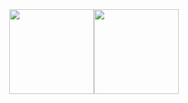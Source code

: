 <div style="display: flex; flex-direction: row; justify-content: center">
  <a>
    <img style="height: 150px" src="https://github-readme-stats.vercel.app/api?username=cmalagacode&show_icons=true&theme=tokyonight&rank_icon=github&hide_title=true" />
  </a>
  <a>
    <img style="height: 150px" src="https://github-readme-stats.vercel.app/api/top-langs/?username=cmalagacode&theme=tokyonight&hide_title=true" />
  </a>
</div>

